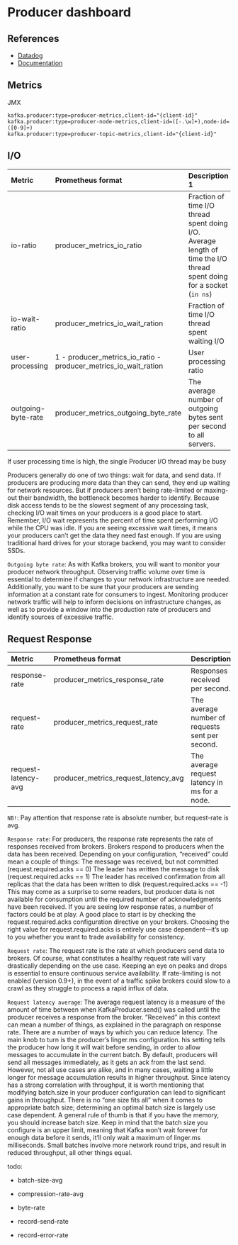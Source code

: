 # Producer dashboard
## References 
* [Datadog](https://www.datadoghq.com/blog/monitoring-kafka-performance-metrics/)
* [Documentation](https://kafka.apache.org/documentation/#producer_monitoring)
## Metrics 
JMX  
```
kafka.producer:type=producer-metrics,client-id="{client-id}"
kafka.producer:type=producer-node-metrics,client-id=([-.\w]+),node-id=([0-9]+)
kafka.producer:type=producer-topic-metrics,client-id="{client-id}"
```

## I/O
| Metric   |      Prometheus format      |  Description 1 |
|:----------|:-------------|:------|
| io-ratio |  producer_metrics_io_ratio | Fraction of time I/O thread spent doing I/O. Average length of time the I/O thread spent doing for a socket (`in ns`)|
| io-wait-ratio |  producer_metrics_io_wait_ration | Fraction of time I/O thread spent waiting I/O | Average length of time the I/O thread spent waiting for a socket (in ns)|
| user-processing |  1 - producer_metrics_io_ratio - producer_metrics_io_wait_ration | User processing ratio | 
| outgoing-byte-rate |  producer_metrics_outgoing_byte_rate | The average number of outgoing bytes sent per second to all servers. | 
 
If user processing time is high, the single Producer I/O thread may be busy

Producers generally do one of two things: wait for data, and send data. 
If producers are producing more data than they can send, they end up waiting for network resources. 
But if producers aren’t being rate-limited or maxing-out their bandwidth, the bottleneck becomes harder to identify. 
Because disk access tends to be the slowest segment of any processing task, checking I/O wait times on your producers is a good place to start. 
Remember, I/O wait represents the percent of time spent performing I/O while the CPU was idle. 
If you are seeing excessive wait times, it means your producers can’t get the data they need fast enough. 
If you are using traditional hard drives for your storage backend, you may want to consider SSDs.

`Outgoing byte rate`: As with Kafka brokers, you will want to monitor your producer network throughput. 
Observing traffic volume over time is essential to determine if changes to your network infrastructure are needed. 
Additionally, you want to be sure that your producers are sending information at a constant rate for consumers to ingest. 
Monitoring producer network traffic will help to inform decisions on infrastructure changes, as well as to provide a window into the production rate of producers and identify sources of excessive traffic.

## Request Response
| Metric   |      Prometheus format      |  Description | Value|
|:----------|:-------------|:------|:-------|
| response-rate |  producer_metrics_response_rate | Responses received per second. | #responses / sec|
| request-rate |  producer_metrics_request_rate | The average number of requests sent per second. | avg(#requests) / sec |
| request-latency-avg |  producer_metrics_request_latency_avg | The average request latency in ms for a node. | avg(#requests_latency) in milliseconds |

`NB!`: Pay attention that response rate is absolute number, but request-rate is avg.

`Response rate`: For producers, the response rate represents the rate of responses received from brokers. Brokers respond to producers when the data has been received. 
Depending on your configuration, “received” could mean a couple of things:
The message was received, but not committed (request.required.acks == 0)
The leader has written the message to disk (request.required.acks == 1)
The leader has received confirmation from all replicas that the data has been written to disk (request.required.acks == -1)
This may come as a surprise to some readers, but producer data is not available for consumption until the required number of acknowledgments have been received.
If you are seeing low response rates, a number of factors could be at play. 
A good place to start is by checking the request.required.acks configuration directive on your brokers. 
Choosing the right value for request.required.acks is entirely use case dependent—it’s up to you whether you want to trade availability for consistency.

`Request rate`: The request rate is the rate at which producers send data to brokers. 
Of course, what constitutes a healthy request rate will vary drastically depending on the use case. 
Keeping an eye on peaks and drops is essential to ensure continuous service availability. 
If rate-limiting is not enabled (version 0.9+), in the event of a traffic spike brokers could slow to a crawl as they struggle to process a rapid influx of data.

`Request latency average`: The average request latency is a measure of the amount of time between when KafkaProducer.send() was called until the producer receives a response from the broker. 
“Received” in this context can mean a number of things, as explained in the paragraph on response rate.
There are a number of ways by which you can reduce latency. The main knob to turn is the producer’s linger.ms configuration. 
his setting tells the producer how long it will wait before sending, in order to allow messages to accumulate in the current batch. 
By default, producers will send all messages immediately, as it gets an ack from the last send. 
However, not all use cases are alike, and in many cases, waiting a little longer for message accumulation results in higher throughput.
Since latency has a strong correlation with throughput, it is worth mentioning that modifying batch.size in your producer configuration can lead to significant gains in throughput. 
There is no “one size fits all” when it comes to appropriate batch size; determining an optimal batch size is largely use case dependent. 
A general rule of thumb is that if you have the memory, you should increase batch size. 
Keep in mind that the batch size you configure is an upper limit, meaning that Kafka won’t wait forever for enough data before it sends, it’ll only wait a maximum of linger.ms milliseconds. 
Small batches involve more network round trips, and result in reduced throughput, all other things equal.


todo:
* batch-size-avg
* compression-rate-avg

* byte-rate
* record-send-rate
* record-error-rate

